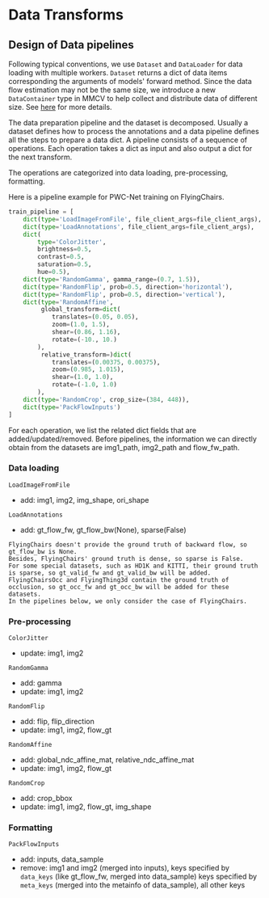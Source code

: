 # Data Transforms

## Design of Data pipelines

Following typical conventions, we use `Dataset` and `DataLoader` for data loading
with multiple workers. `Dataset` returns a dict of data items corresponding
the arguments of models' forward method.
Since the data flow estimation may not be the same size, we introduce a new `DataContainer` type in MMCV to help collect and distribute
data of different size.
See [here](https://github.com/open-mmlab/mmcv/blob/master/mmcv/parallel/data_container.py) for more details.

The data preparation pipeline and the dataset is decomposed. Usually a dataset
defines how to process the annotations and a data pipeline defines all the steps to prepare a data dict.
A pipeline consists of a sequence of operations. Each operation takes a dict as input and also output a dict for the next transform.

The operations are categorized into data loading, pre-processing, formatting.

Here is a pipeline example for PWC-Net training on FlyingChairs.

```python
train_pipeline = [
    dict(type='LoadImageFromFile', file_client_args=file_client_args),
    dict(type='LoadAnnotations', file_client_args=file_client_args),
    dict(
        type='ColorJitter',
        brightness=0.5,
        contrast=0.5,
        saturation=0.5,
        hue=0.5),
    dict(type='RandomGamma', gamma_range=(0.7, 1.5)),
    dict(type='RandomFlip', prob=0.5, direction='horizontal'),
    dict(type='RandomFlip', prob=0.5, direction='vertical'),
    dict(type='RandomAffine',
         global_transform=dict(
            translates=(0.05, 0.05),
            zoom=(1.0, 1.5),
            shear=(0.86, 1.16),
            rotate=(-10., 10.)
        ),
         relative_transform=)dict(
            translates=(0.00375, 0.00375),
            zoom=(0.985, 1.015),
            shear=(1.0, 1.0),
            rotate=(-1.0, 1.0)
        ),
    dict(type='RandomCrop', crop_size=(384, 448)),
    dict(type='PackFlowInputs')
]
```

For each operation, we list the related dict fields that are added/updated/removed.
Before pipelines, the information we can directly obtain from the datasets are img1_path, img2_path and flow_fw_path.

### Data loading

`LoadImageFromFile`

- add: img1, img2, img_shape, ori_shape

`LoadAnnotations`

- add: gt_flow_fw, gt_flow_bw(None), sparse(False)

```{note}
FlyingChairs doesn't provide the ground truth of backward flow, so gt_flow_bw is None.
Besides, FlyingChairs' ground truth is dense, so sparse is False.
For some special datasets, such as HD1K and KITTI, their ground truth is sparse, so gt_valid_fw and gt_valid_bw will be added.
FlyingChairsOcc and FlyingThing3d contain the ground truth of occlusion, so gt_occ_fw and gt_occ_bw will be added for these datasets.
In the pipelines below, we only consider the case of FlyingChairs.
```

### Pre-processing

`ColorJitter`

- update: img1, img2

`RandomGamma`

- add: gamma
- update: img1, img2

`RandomFlip`

- add: flip, flip_direction
- update: img1, img2, flow_gt

`RandomAffine`

- add: global_ndc_affine_mat, relative_ndc_affine_mat
- update: img1, img2, flow_gt

`RandomCrop`

- add: crop_bbox
- update: img1, img2, flow_gt, img_shape

### Formatting

`PackFlowInputs`

- add: inputs, data_sample
- remove: img1 and img2 (merged into inputs), keys specified by `data_keys` (like gt_flow_fw, merged into data_sample)
  keys specified by `meta_keys` (merged into the metainfo of data_sample), all other keys
